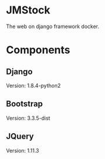 # JMStock
The web on django framework docker.

# Components
## Django
Version: 1.8.4-python2

## Bootstrap
Version: 3.3.5-dist

## JQuery
Version: 1.11.3
